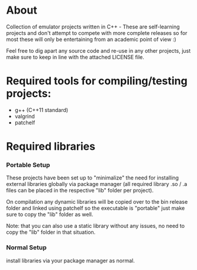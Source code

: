 # About
Collection of emulator projects written in C++ - These are self-learning projects and don't attempt to compete with more complete releases so for most these will only be entertaining from an academic point of view :)

Feel free to dig apart any source code and re-use in any other projects, just make sure to keep in line with the attached LICENSE file.

# Required tools for compiling/testing projects:

- g++ (C++11 standard)
- valgrind
- patchelf

# Required libraries

### Portable Setup

These projects have been set up to "minimalize" the need for installing external libraries globally via package manager (all required library .so / .a files can be placed in the respective "lib" folder per project).

On compilation any dynamic libraries will be copied over to the bin release folder and linked using patchelf so the executable is "portable" just make sure to copy the "lib" folder as well.

Note: that you can also use a static library without any issues, no need to copy the "lib" folder in that situation.

### Normal Setup

install libraries via your package manager as normal.